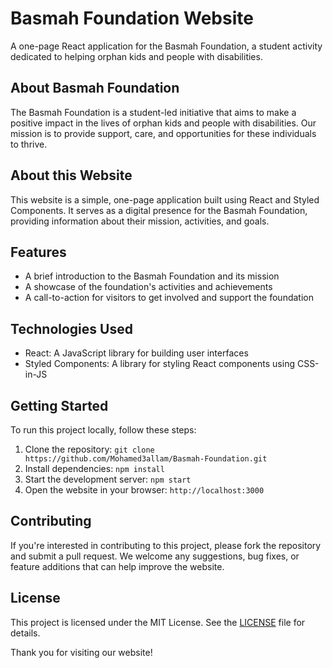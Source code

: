 # Basmah Foundation Website

A one-page React application for the Basmah Foundation, a student activity dedicated to helping orphan kids and people with disabilities.

## About Basmah Foundation

The Basmah Foundation is a student-led initiative that aims to make a positive impact in the lives of orphan kids and people with disabilities. Our mission is to provide support, care, and opportunities for these individuals to thrive.

## About this Website

This website is a simple, one-page application built using React and Styled Components. It serves as a digital presence for the Basmah Foundation, providing information about their mission, activities, and goals.

## Features

* A brief introduction to the Basmah Foundation and its mission
* A showcase of the foundation's activities and achievements
* A call-to-action for visitors to get involved and support the foundation

## Technologies Used

* React: A JavaScript library for building user interfaces
* Styled Components: A library for styling React components using CSS-in-JS

## Getting Started

To run this project locally, follow these steps:

1. Clone the repository: `git clone https://github.com/Mohamed3allam/Basmah-Foundation.git`
2. Install dependencies: `npm install`
3. Start the development server: `npm start`
4. Open the website in your browser: `http://localhost:3000`

## Contributing

If you're interested in contributing to this project, please fork the repository and submit a pull request. We welcome any suggestions, bug fixes, or feature additions that can help improve the website.

## License

This project is licensed under the MIT License. See the [LICENSE](LICENSE) file for details.

Thank you for visiting our website!